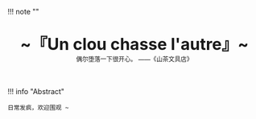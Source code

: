 !!! note "" 
    <br><br>
    <div align="center" style="font-size:32px;font-weight:bold">
        ~『Un clou chasse l'autre』~
    </div>
    <div align="center" style="font-size:12px">
        偶尔堕落一下很开心。 ——《山茶文具店》
    </div>
    <br><br>

!!! info "Abstract"

    日常发疯，欢迎围观 ~

<script src="https://giscus.app/client.js"
        data-repo="r-z-zhang-AI/r-z-zhang-AI.github.io"
        data-repo-id="R_kgDONN6JTg"
        data-category="General"
        data-category-id="DIC_kwDONN6JTs4CkfL9"
        data-mapping="pathname"
        data-strict="0"
        data-reactions-enabled="1"
        data-emit-metadata="1"
        data-input-position="bottom"
        data-theme="preferred_color_scheme"
        data-lang="zh-CN"
        crossorigin="anonymous"
        async>
</script>